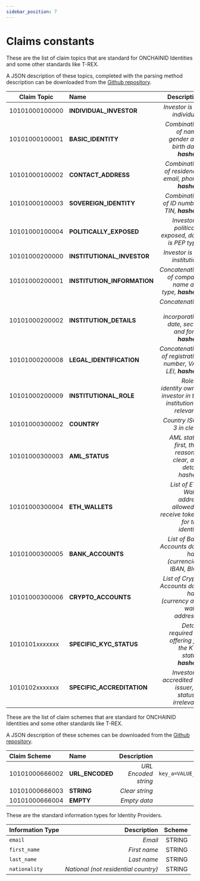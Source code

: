 ```yaml
---
sidebar_position: 7
---
```


# Claims constants

These are the list of claim topics that are standard for ONCHAINID Identities and some other standards like T-REX.

A JSON description of these topics, completed with the parsing method description can be downloaded from the [Github repository](https://github.com/onchain-id/documentation/blob/master/docs/developers/constants/claim_topics.json).

| Claim Topic     | Name                          | Description                                                                                 | Scheme                            | Data                                                   |
| ------------- | :---------------------------- | ------------------------------------------------------------------------------------------: | --------------------------------: | ------------------------------------------------------ |
| 10101000100000 | **INDIVIDUAL_INVESTOR**       | _Investor is an individual._                                                                | [EMPTY](https://docs.tokeny.com/docs/claims-constants#section-claim-schemes)         | `true`                                                 |
| 10101000100001 | **BASIC_IDENTITY**            | _Combination of name, gender and birth date, **hashed**._                                   | [STRING](https://docs.tokeny.com/docs/claims-constants#section-claim-schemes)        | `0x0999ddefa34bc...`                                   |
| 10101000100002 | **CONTACT_ADDRESS**           | _Combination of residence, email, phone, **hashed**._                                       | [STRING](https://docs.tokeny.com/docs/claims-constants#section-claim-schemes)        | `0x0999ddefa34bc...`                                   |
| 10101000100003 | **SOVEREIGN_IDENTITY**        | _Combination of ID number, TIN, **hashed**._                                                | [STRING](https://docs.tokeny.com/docs/claims-constants#section-claim-schemes)        | `0x0999ddefa34bc...`                                   |
| 10101000100004 | **POLITICALLY_EXPOSED**       | _Investor is politically exposed, data is PEP type._                                        | [STRING](https://docs.tokeny.com/docs/claims-constants#section-claim-schemes)        | `elected`                                              |
| 10101000200000 | **INSTITUTIONAL_INVESTOR**    | _Investor is an institution._                                                               | [EMPTY](https://docs.tokeny.com/docs/claims-constants#section-claim-schemes)         |                                                        |
| 10101000200001 | **INSTITUTION_INFORMATION**   | _Concatenation of company name and type, **hashed**._                                       | [STRING](https://docs.tokeny.com/docs/claims-constants#section-claim-schemes)        | `0x0999ddefa34bc...`                                   |
| 10101000200002 | **INSTITUTION_DETAILS**       | _Concatenation of incorporation date, sector and form, **hashed**._                         | [STRING](https://docs.tokeny.com/docs/claims-constants#section-claim-schemes)        | `0x0999ddefa34bc...`                                   |
| 10101000200008 | **LEGAL_IDENTIFICATION**      | _Concatenation of registration number, VAT, LEI, **hashed**._                               | [STRING](https://docs.tokeny.com/docs/claims-constants#section-claim-schemes)        | `0x0999ddefa34bc...`                                   |
| 10101000200009 | **INSTITUTIONAL_ROLE**        | _Role of identity owner investor in the institution (if relevant)._                         | [STRING](https://docs.tokeny.com/docs/claims-constants#section-claim-schemes)        | `Some role`                                            |
| 10101000300002 | **COUNTRY**                   | _Country ISO-3 in clear._                                                                   | [STRING](https://docs.tokeny.com/docs/claims-constants#section-claim-schemes)        | `FRA`                                                  |
| 10101000300003 | **AML_STATUS**                | _AML status first, then reason in clear, and details hashed._                               | [URL_ENCODED](https://docs.tokeny.com/docs/claims-constants#section-claim-schemes)   | `status=0&reason=Description&hash=0x0999ddefa...34bc`  |
| 10101000300004 | **ETH_WALLETS**               | _List of ETH Wallet address allowed to receive tokens for this identity._                   | [ARRAY of STRING](https://docs.tokeny.com/docs/claims-constants#section-claim-schemes) | `0x0999ddefa34bc,0x0999ddefa34bc,0x0999ddefa34bc`      |
| 10101000300005 | **BANK_ACCOUNTS**             | _List of Bank Accounts data hash (currencies, IBAN, BIC)._                                  | [KEY_PAIRS](https://docs.tokeny.com/docs/claims-constants#section-claim-schemes)     | `accountA=0x0999ddefa34bc;accountB=0x0999ddefa34bc`    |
| 10101000300006 | **CRYPTO_ACCOUNTS**           | _List of Crypto Accounts data hash (currency and wallet address)._                          | [KEY_PAIRS](https://docs.tokeny.com/docs/claims-constants#section-claim-schemes)     | `accountA=0x0999ddefa34bc;accountB=0x0999ddefa34bc`    |
| 1010101xxxxxxx | **SPECIFIC_KYC_STATUS**       | _Details required by offering for the KYC status, **hashed**._                              | [STRING](https://docs.tokeny.com/docs/claims-constants#section-claim-schemes)        | `0x0999ddefa34bc...`                                   |
| 1010102xxxxxxx | **SPECIFIC_ACCREDITATION**    | _Investor is accredited by issuer, or status is irrelevant._                                | [INTEGER](https://docs.tokeny.com/docs/claims-constants#section-claim-schemes)       | `1` for accredited, `2` for irrelevant.                |

These are the list of claim schemes that are standard for ONCHAINID Identities and some other standards like T-REX.

A JSON description of these schemes can be downloaded from the [Github repository](https://github.com/onchain-id/documentation/blob/master/docs/developers/constants/claim_schemes.json).

| Claim Scheme   | Name            | Description                | Example                        |
| :------------- | :-------------- | -------------------------: | -----------------------------: |
| 10101000666002 | **URL_ENCODED** | _URL Encoded string_       | `key_a=VALUE_A&key_b=VALUE_B`  |
| 10101000666003 | **STRING**      | _Clear string_             | `VALUE_A`                      |
| 10101000666004 | **EMPTY**       | _Empty data_               |                                |

These are the standard information types for Identity Providers.

| Information Type | Description                          | Scheme |
| :--------------- | -----------------------------------: | -----: |
| `email`          | _Email_                              | STRING |
| `first_name `      | _First name_                         | STRING |
| `last_name`       | _Last name_                          | STRING |
| `nationality`    | _National (not residential country)_ | STRING |
